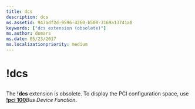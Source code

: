 ```yaml
---
title: dcs
description: dcs
ms.assetid: 947adf2d-9596-4260-b500-3169a13741a8
keywords: ["dcs extension (obsolete)"]
ms.author: domars
ms.date: 05/23/2017
ms.localizationpriority: medium
---
```


# !dcs


## <span id="ddk__dcs_dbg"></span><span id="DDK__DCS_DBG"></span>


The **!dcs** extension is obsolete. To display the PCI configuration space, use [**!pci 100**](-pci.md)*Bus Device Function*.

 

 






